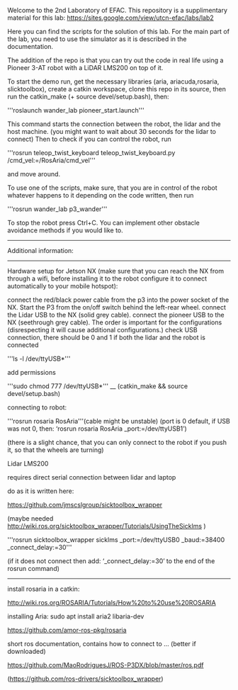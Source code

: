Welcome to the 2nd Laboratory of EFAC.
This repository is a supplimentary material for this lab: https://sites.google.com/view/utcn-efac/labs/lab2

Here you can find the scripts for the solution of this lab.
For the main part of the lab, you need to use the simulator as it is described in the documentation.

The addition of the repo is that you can try out the code in real life using a Pioneer 3-AT robot with a LiDAR LMS200 on top of it.

To start the demo run, get the necessary libraries (aria, ariacuda,rosaria, slicktoolbox), create a catkin workspace, clone this repo in its source, then run the catkin_make (+ source devel/setup.bash), then:

'''roslaunch wander_lab pioneer_start.launch'''

This command starts the connection between the robot, the lidar and the host machine. (you might want to wait about 30 seconds for the lidar to connect)
Then to check if you can control the robot, run

'''rosrun teleop_twist_keyboard teleop_twist_keyboard.py /cmd_vel:=/RosAria/cmd_vel'''

and move around.

To use one of the scripts, make sure, that you are in control of the robot whatever happens to it depending on the code written, then run 

'''rosrun wander_lab p3_wander'''

To stop the robot press Ctrl+C.
You can implement other obstacle avoidance methods if you would like to.

_______
Additional information:

_______
Hardware setup for Jetson NX (make sure that you can reach the NX from through a wifi, before installing it to the robot configure it to connect automatically to your mobile hotspot):

connect the red/black power cable from the p3 into the power socket of the NX.
Start the P3 from the on/off switch behind the left-rear wheel.
connect the Lidar USB to the NX (solid grey cable).
connect the pioneer USB to the NX (seethrough grey cable). The order is important for the configurations (disrespecting it will cause additional configurations.)
check USB connection, there should be 0 and 1 if both the lidar and the robot is connected

'''ls -l /dev/ttyUSB*'''

add permissions

'''sudo chmod 777 /dev/ttyUSB*'''
__
(catkin_make && source devel/setup.bash)

connecting to robot:

'''rosrun rosaria RosAria'''(cable might be unstable) (port is 0 default, if USB was not 0, then: ‘rosrun rosaria RosAria _port:=/dev/ttyUSB1’)

(there is a slight chance, that you can only connect to the robot if you push it, so that the wheels are turning)

Lidar LMS200

requires direct serial connection between lidar and laptop 


do as it is written here:

https://github.com/jmscslgroup/sicktoolbox_wrapper

(maybe needed http://wiki.ros.org/sicktoolbox_wrapper/Tutorials/UsingTheSicklms )

'''rosrun sicktoolbox_wrapper sicklms _port:=/dev/ttyUSB0 _baud:=38400 _connect_delay:=30'''


(if it does not connect then add: ‘_connect_delay:=30’ to the end of the rosrun command)


___
install rosaria in a catkin:

http://wiki.ros.org/ROSARIA/Tutorials/How%20to%20use%20ROSARIA

installing Aria: sudo apt install aria2 libaria-dev

https://github.com/amor-ros-pkg/rosaria

short ros documentation, contains how to connect to … (better if downloaded)

https://github.com/MaoRodriguesJ/ROS-P3DX/blob/master/ros.pdf


(https://github.com/ros-drivers/sicktoolbox_wrapper)



